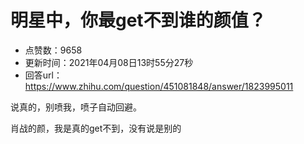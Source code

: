 # 明星中，你最get不到谁的颜值？
- 点赞数：9658
- 更新时间：2021年04月08日13时55分27秒
- 回答url：https://www.zhihu.com/question/451081848/answer/1823995011
<body>
 <p data-pid="3GsvM7pt">说真的，别喷我，喷子自动回避。</p>
 <p data-pid="vWZIv_7K">肖战的颜，我是真的get不到，没有说是别的</p>
</body>